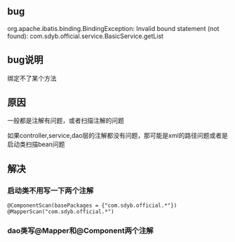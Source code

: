 
## bug

org.apache.ibatis.binding.BindingException: Invalid bound statement (not found): com.sdyb.official.service.BasicService.getList

## bug说明

绑定不了某个方法

## 原因

一般都是注解有问题，或者扫描注解的问题

如果controller,service,dao层的注解都没有问题，那可能是xml的路径问题或者是启动类扫描bean问题



## 解决

### 启动类不用写一下两个注解

```jshelllanguage
@ComponentScan(basePackages = {"com.sdyb.official.*"})
@MapperScan("com.sdyb.official.*")
```

### dao类写@Mapper和@Component两个注解























